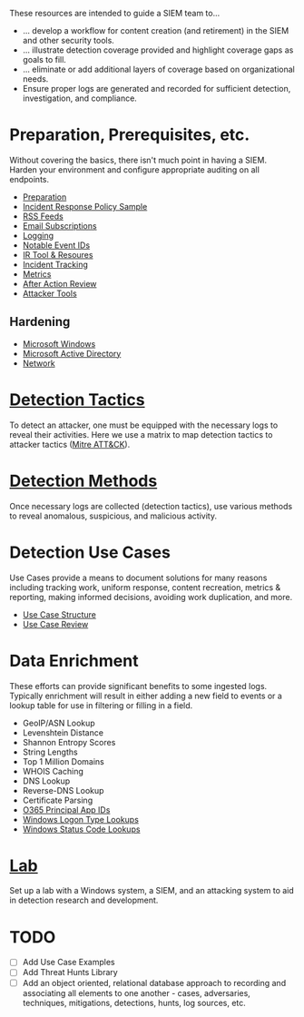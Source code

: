 These resources are intended to guide a SIEM team to...
* ... develop a workflow for content creation (and retirement) in the SIEM and other security tools.
* ... illustrate detection coverage provided and highlight coverage gaps as goals to fill.
* ... eliminate or add additional layers of coverage based on organizational needs.
* Ensure proper logs are generated and recorded for sufficient detection, investigation, and compliance.

# Preparation, Prerequisites, etc.
Without covering the basics, there isn't much point in having a SIEM. Harden your environment and configure appropriate auditing on all endpoints.
- [Preparation](/Preparation.md)
- [Incident Response Policy Sample](Incident-Response-Policy.md)
- [RSS Feeds](/rss.md)
- [Email Subscriptions](/Subscriptions.md)
- [Logging](/logging.md)
- [Notable Event IDs](/Notable-Event-IDs.md)
- [IR Tool & Resoures](/response-tools-resources.md)
- [Incident Tracking](/incident-tracking.md)
- [Metrics](/Metrics.md)
- [After Action Review](/After-Action-Review.md)
- [Attacker Tools](/attack-tools-resources.md)

## Hardening
- [Microsoft Windows](hardening/microsoft-windows.md)
- [Microsoft Active Directory](hardening/microsoft-active-directory.md)
- [Network](hardening/network.md)


# [Detection Tactics](/Detection-Tactics.md)

To detect an attacker, one must be equipped with the necessary logs to reveal their activities. Here we use a matrix to map detection tactics to attacker tactics ([Mitre ATT&CK](https://attack.mitre.org/)).


# [Detection Methods](/Detection-Methods.md)

Once necessary logs are collected (detection tactics), use various methods to reveal anomalous, suspicious, and malicious activity.


# Detection Use Cases

Use Cases provide a means to document solutions for many reasons including tracking work, uniform response, content recreation, metrics & reporting, making informed decisions, avoiding work duplication, and more.

- [Use Case Structure](/Use-Case-Structure.md)
- [Use Case Review](/Use-Case-Review.md)


# Data Enrichment

These efforts can provide significant benefits to some ingested logs. Typically enrichment will result in either adding a new field to events or a lookup table for use in filtering or filling in a field.

- GeoIP/ASN Lookup
- Levenshtein Distance
- Shannon Entropy Scores
- String Lengths
- Top 1 Million Domains
- WHOIS Caching
- DNS Lookup
- Reverse-DNS Lookup
- Certificate Parsing
- [O365 Principal App IDs](/Lookups/o365-principalappid.csv)
- [Windows Logon Type Lookups](/Lookups/windows-logon-type.csv)
- [Windows Status Code Lookups](/Lookups/windows-status-code.csv)


# [Lab](/Lab/WindowsVictim.md)
Set up a lab with a Windows system, a SIEM, and an attacking system to aid in detection research and development.


# TODO
- [ ] Add Use Case Examples
- [ ] Add Threat Hunts Library
- [ ] Add an object oriented, relational database approach to recording and associating all elements to one another - cases, adversaries, techniques, mitigations, detections, hunts, log sources, etc.